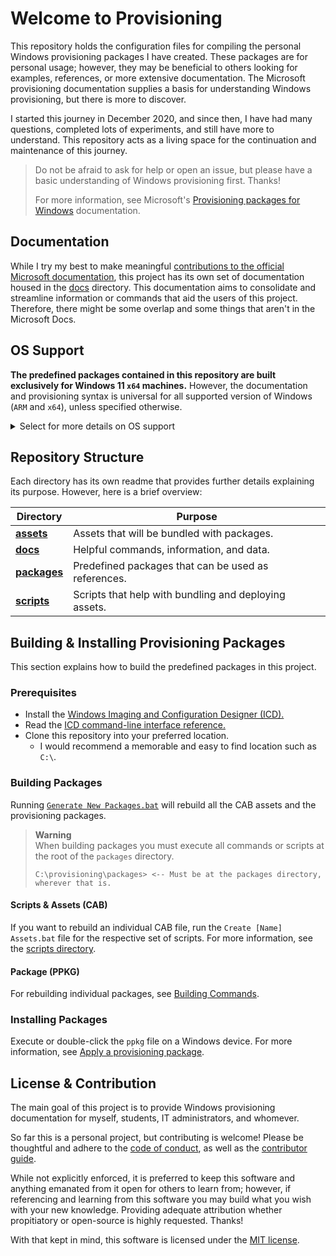 # Welcome to Provisioning

This repository holds the configuration files for compiling the personal Windows provisioning packages I have created.
These packages are for personal usage; however, they may be beneficial to others looking for examples, references, or more extensive documentation. 
The Microsoft provisioning documentation supplies a basis for understanding Windows provisioning, but there is more to discover.

I started this journey in December 2020, and since then, I have had many questions, completed lots of experiments, and still have more to understand.
This repository acts as a living space for the continuation and maintenance of this journey.

> Do not be afraid to ask for help or open an issue, but please have a basic understanding of Windows provisioning first. Thanks!
>
> For more information, see Microsoft's [Provisioning packages for Windows](https://docs.microsoft.com/windows/configuration/provisioning-packages/provisioning-packages) documentation.

## Documentation

While I try my best to make meaningful [contributions to the official Microsoft documentation](https://github.com/MicrosoftDocs/windows-itpro-docs/pulls?q=author%3Aaisgbnok), this project has its own set of documentation housed in the [docs](docs) directory. 
This documentation aims to consolidate and streamline information or commands that aid the users of this project.
Therefore, there might be some overlap and some things that aren't in the Microsoft Docs.

## OS Support

**The predefined packages contained in this repository are built exclusively for Windows 11 `x64` machines.**
However, the documentation and provisioning syntax is universal for all supported version of Windows (`ARM` and `x64`), unless specified otherwise.

<details>
<summary>Select for more details on OS support</summary>

These packages will always be developed and built using the most up-to-date version of Windows.
While packages have been written, built, and used on up-to-date or beta Windows 11 machines, they should work on any supported Windows 11 versions.

Provisioning packages are bound by the software they install and policies they deploy.
Therefore, some packages may deploy perfectly fine on Windows 10, as long as all the software and policies included in that package support Windows 10.
</details>

## Repository Structure

Each directory has its own readme that provides further details explaining its purpose. However, here is a brief overview:

| Directory                | Purpose                                               |
|--------------------------|-------------------------------------------------------|
| [**assets**](assets)     | Assets that will be bundled with packages.            |
| [**docs**](docs)         | Helpful commands, information, and data.              |
| [**packages**](packages) | Predefined packages that can be used as references.   |
| [**scripts**](scripts)   | Scripts that help with bundling and deploying assets. |


## Building & Installing Provisioning Packages

This section explains how to build the predefined packages in this project.

### Prerequisites

- Install the [Windows Imaging and Configuration Designer (ICD).](https://www.microsoft.com/store/apps/9nblggh4tx22)
- Read the [ICD command-line interface reference.](https://docs.microsoft.com/windows/configuration/provisioning-packages/provisioning-command-line)
- Clone this repository into your preferred location.
  - I would recommend a memorable and easy to find location such as `C:\`.

### Building Packages

Running [`Generate New Packages.bat`](packages/Generate%20New%20Packages.bat) will rebuild all the CAB assets and the provisioning packages.

> **Warning**\
> When building packages you must execute all commands or scripts at the root of the `packages` directory.
> 
> ```text
> C:\provisioning\packages> <-- Must be at the packages directory, wherever that is.
> ```

#### Scripts & Assets (CAB)

If you want to rebuild an individual CAB file, run the `Create [Name] Assets.bat` file for the respective set of scripts.
For more information, see the [scripts directory](scripts).

#### Package (PPKG)

For rebuilding individual packages, see [Building Commands](packages/building.md).

### Installing Packages

Execute or double-click the `ppkg` file on a Windows device.
For more information, see [Apply a provisioning package](https://docs.microsoft.com/en-us/windows/configuration/provisioning-packages/provisioning-apply-package).

## License & Contribution

The main goal of this project is to provide Windows provisioning documentation for myself, students, IT administrators, and whomever.

So far this is a personal project, but contributing is welcome!
Please be thoughtful and adhere to the [code of conduct](CODE_OF_CONDUCT.md), as well as the [contributor guide](CONTRIBUTING.md).

While not explicitly enforced, it is preferred to keep this software and anything emanated from it open for others to learn from;
however, if referencing and learning from this software you may build what you wish with your new knowledge. 
Providing adequate attribution whether propitiatory or open-source is highly requested. Thanks!

With that kept in mind, this software is licensed under the [MIT license](LICENSE.md).